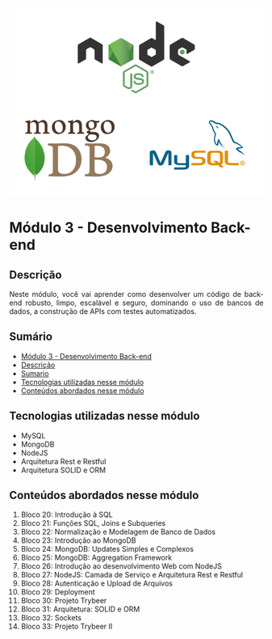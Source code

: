 <img alt="capa da trybe" src="./capa.png" />

# Módulo 3 - Desenvolvimento Back-end

## Descrição
<p align="justify">
      Neste módulo, você vai aprender como desenvolver um código de back-end robusto, limpo, escalável e seguro, dominando o uso de bancos de dados, a construção de APIs com testes automatizados.
</p>

## Sumário
- [Módulo 3 - Desenvolvimento Back-end](#módulo-3---desenvolvimento-back-end)
- [Descrição](#descrição)
- [Sumario](#sumário)
- [Tecnologias utilizadas nesse módulo](#tecnologias-utilizadas-nesse-módulo)
- [Conteúdos abordados nesse módulo](#Conteúdos-abordados-nesse-módulo)

## Tecnologias utilizadas nesse módulo
- MySQL
- MongoDB
- NodeJS
- Arquitetura Rest e Restful
- Arquitetura SOLID e ORM

## Conteúdos abordados nesse módulo
1. Bloco 20: Introdução à SQL
2. Bloco 21: Funções SQL, Joins e Subqueries
3. Bloco 22: Normalização e Modelagem de Banco de Dados
4. Bloco 23: Introdução ao MongoDB
5. Bloco 24: MongoDB: Updates Simples e Complexos
6. Bloco 25: MongoDB: Aggregation Framework
7. Bloco 26: Introdução ao desenvolvimento Web com NodeJS
8. Bloco 27: NodeJS: Camada de Serviço e Arquitetura Rest e Restful
9. Bloco 28: Autenticação e Upload de Arquivos
10. Bloco 29: Deployment
11. Bloco 30: Projeto Trybeer
12. Bloco 31: Arquitetura: SOLID e ORM
13. Bloco 32: Sockets
14. Bloco 33: Projeto Trybeer II
